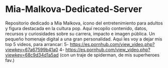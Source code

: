 # Mia-Malkova-Dedicated-Server
Repositorio dedicado a Mia Malkova, ícono del entretenimiento para adultos y figura destacada en la cultura pop. Aquí recopilo contenido, datos, recursos y curiosidades sobre su carrera, impacto e imagen pública. Un pequeño homenaje digital a una gran personalidad.
Aqui les voy a dejar mis top 5 videos, para arrancar:
5- https://es.pornhub.com/view_video.php?viewkey=67a67599b41a0
4- https://es.pornhub.com/view_video.php?viewkey=68c9d34d1a5ad (con un traje de spiderman, de mis superheroes fav.)
